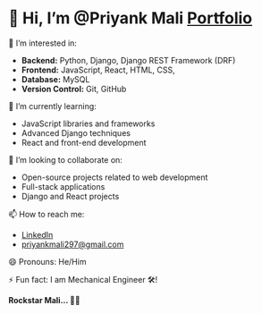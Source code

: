 # 👋 Hi, I’m @Priyank Mali [Portfolio](https://priyankmali.pythonanywhere.com)

👀 I’m interested in:
- **Backend:** Python, Django, Django REST Framework (DRF)
- **Frontend:** JavaScript, React, HTML, CSS,
- **Database:** MySQL
- **Version Control:** Git, GitHub

🌱 I’m currently learning:
- JavaScript libraries and frameworks
- Advanced Django techniques
- React and front-end development

💞️ I’m looking to collaborate on:
- Open-source projects related to web development
- Full-stack applications
- Django and React projects

📫 How to reach me:
- [LinkedIn](https://www.linkedin.com/in/priyankmali297/)
- priyankmali297@gmail.com

😄 Pronouns: He/Him

⚡ Fun fact: I am Mechanical Engineer 🛠!

**Rockstar Mali... 🚀🚀**


<!---
Priyank-Mali/Priyank-Mali is a ✨ special ✨ repository because its `README.md` (this file) appears on your GitHub profile.
You can click the Preview link to take a look at your changes.
--->
